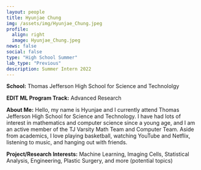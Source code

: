 ```yaml
---
layout: people
title: Hyunjae Chung
img: /assets/img/Hyunjae_Chung.jpeg
profile:
  align: right
  image: Hyunjae_Chung.jpeg
news: false
social: false
type: "High School Summer"
lab_type: "Previous"
description: Summer Intern 2022
---
```


**School:** Thomas Jefferson High School for Science and Technololgy

**EDIT ML Program Track:**
Advanced Research

**About Me:**
Hello, my name is Hyunjae and I currently attend Thomas Jefferson High School for Science and Technology. I have had lots of interest in mathematics and computer science since a young age, and I am an active member of the TJ Varsity Math Team and Computer Team. Aside from academics, I love playing basketball, watching YouTube and Netflix, listening to music, and hanging out with friends.

**Project/Research Interests:**
Machine Learning, Imaging Cells, Statistical Analysis, Engineering, Plastic Surgery, and more (potential topics)
